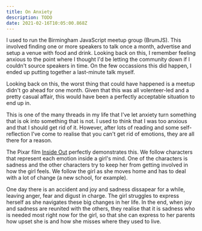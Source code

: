 ```yaml
---
title: On Anxiety
description: TODO
date: 2021-02-16T10:05:00.868Z
---
```

I used to run the Birmingham JavaScript meetup group (BrumJS).  This involved finding one or more speakers to talk once a month, advertise and setup a venue with food and drink.  Looking back on this, I remember feeling anxious to the point where I thought I'd be letting the community down if I couldn't source speakers in time.  On the few occassions this did happen, I ended up putting together a last-minute talk myself.

Looking back on this, the worst thing that could have happened is a meetup didn't go ahead for one month.  Given that this was all volenteer-led and a pretty casual affair, this would have been a perfectly acceptable situation to end up in.

This is one of the many threads in my life that I've let anxiety turn something that is ok into something that is not.  I used to think that I was too anxious and that I should get rid of it.  However, after lots of reading and some self-reflection I've come to realise that you can't get rid of emotions, they are all there for a reason.  

The Pixar film [Inside Out](https://www.imdb.com/title/tt2096673/) perfectly demonstrates this.  We follow characters that represent each emotion inside a girl's mind.  One of the characters is sadness and the other characters try to keep her from getting involved in how the girl feels.  We follow the girl as she moves home and has to deal with a lot of change (a new school, for example).

One day there is an accident and joy and sadness dissapear for a while, leaving anger, fear and digust in charge.  The girl struggles to express herself as she navigates these big changes in her life.  In the end, when joy and sadness are reunited with the others, they realise that it is sadness who is needed most right now for the girl, so that she can express to her parents how upset she is and how she misses where they used to live.